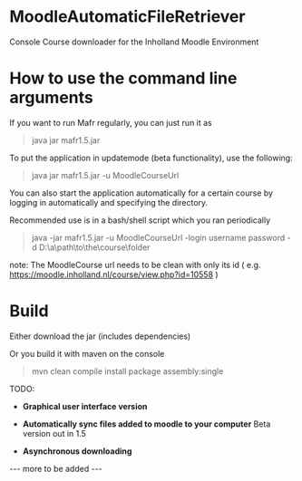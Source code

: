 # MoodleAutomaticFileRetriever
Console Course downloader for the Inholland Moodle  Environment 

# How to use the command line arguments
If you want to run Mafr regularly, you can just run it as

>java jar mafr1.5.jar

To put the application in updatemode (beta functionality), use the following:

>java jar mafr1.5.jar -u MoodleCourseUrl

You can also start the application automatically for a certain course by logging in automatically and specifying the directory. 

Recommended use is in a bash/shell script which you ran periodically

>java -jar mafr1.5.jar -u MoodleCourseUrl -login username password -d D:\a\path\to\the\course\folder

note: The MoodleCourse url needs to be clean with only its id ( e.g. https://moodle.inholland.nl/course/view.php?id=10558 )

# Build
Either download the jar (includes dependencies)

Or you build it with maven on the console

> mvn clean compile install package assembly:single



TODO:

- **Graphical user interface version**

- **Automatically sync files added to moodle to your computer**
    Beta version out in 1.5

- **Asynchronous downloading**

--- more to be added ---
